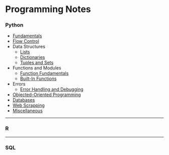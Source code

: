 # Programming Notes

### Python
- [Fundamentals](./Python_Notes/fundamentals.md)
- [Flow Control](./Python_Notes/flowcontrol.md)
- Data Structures
  - [Lists](./Python_Notes/lists.md)
  - [Dictionaries](./Python_Notes/dictionaries.md)
  - [Tuples and Sets](./Python_Notes/tuples_sets.md)
- Functions and Modules
  - [Function Fundamentals](./Python_Notes/function_fund.md)
  - [Built-In Functions](./Python_Notes/builtin_functions.md)
- Errors
  - [Error Handling and Debugging](./Python_Notes/errors.md)
- [Objected-Oriented Programming](./Python_Notes/oop.md)
- [Databases](./Python_Notes/database.md)
- [Web Scrapping](./Python_Notes/webscrap.md)
- [Miscellaneous](./Python_Notes/misc.md)

---

### R

---

### SQL

